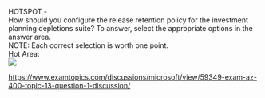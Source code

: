 HOTSPOT -<br/>How should you configure the release retention policy for the investment planning depletions suite? To answer, select the appropriate options in the answer area.<br/>NOTE: Each correct selection is worth one point.<br/>Hot Area:<br/><img src="https://www.examtopics.com/assets/media/exam-media/04257/0021100001.png" class="in-exam-image"/><br/><p><a href="https://www.examtopics.com/discussions/microsoft/view/59349-exam-az-400-topic-13-question-1-discussion/">https://www.examtopics.com/discussions/microsoft/view/59349-exam-az-400-topic-13-question-1-discussion/</a></p><script src="https://giscus.app/client.js"                    data-repo="azsamples/az204"                    data-repo-id="R_kgDOMRXzDQ"                    data-category="General"                    data-category-id="DIC_kwDOMRXzDc4Cgi27"                    data-mapping="pathname"                    data-strict="0"                    data-reactions-enabled="0"                    data-emit-metadata="0"                    data-input-position="bottom"                    data-theme="preferred_color_scheme"                    data-lang="en"                    crossorigin="anonymous"                    async>                    </script>